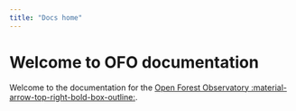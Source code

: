 ```yaml
---
title: "Docs home"
---
```


# Welcome to OFO documentation

Welcome to the documentation for the [Open Forest Observatory :material-arrow-top-right-bold-box-outline:](https://openforestobservatory.org/).